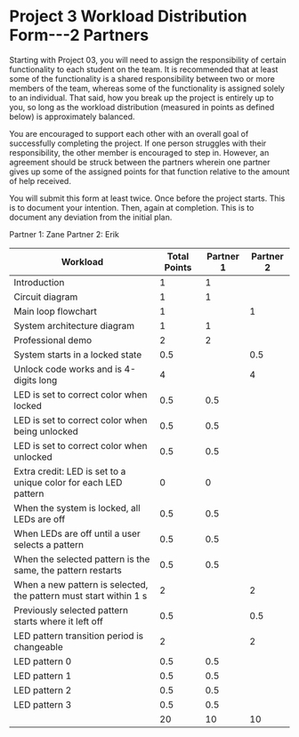 # Project 3 Workload Distribution Form---2 Partners

Starting with Project 03, you will need to assign the responsibility of certain functionality to each student on the team.  It is recommended that at least some of the functionality is a shared responsibility between two or more members of the team, whereas some of the functionality is assigned solely to an individual.  That said, how you break up the project is entirely up to you, so long as the workload distribution (measured in points as defined below) is approximately balanced.

You are encouraged to support each other with an overall goal of successfully completing the project.  If one person struggles with their responsibility, the other member is encouraged to step in.  However, an agreement should be struck between the partners wherein one partner gives up some of the assigned points for that function relative to the amount of help received.  

You will submit this form at least twice.  Once before the project starts.  This is to document your intention.  Then, again at completion.  This is to document any deviation from the initial plan.  

Partner 1: Zane
Partner 2: Erik

| Workload                                                          | Total Points  | Partner 1 | Partner 2 |
|-------------------------------------------------------------------|---------------|-----------|-----------|
|Introduction                                                       | 1             |     1     |           |
|Circuit diagram                                                    | 1             |     1     |           |
|Main loop flowchart                                                | 1             |           |     1     |
|System architecture diagram                                        | 1             |     1     |           |
|Professional demo                                                  | 2             |     2     |           |
|System starts in a locked state                                    | 0.5           |           |     0.5   |
|Unlock code works and is 4-digits long                             | 4             |           |     4     |
|LED is set to correct color when locked                            | 0.5           |     0.5   |           |
|LED is set to correct color when being unlocked                    | 0.5           |     0.5   |           |
|LED is set to correct color when unlocked                          | 0.5           |     0.5   |           |
|Extra credit: LED is set to a unique color for each LED pattern    | 0             |     0     |           |
|When the system is locked, all LEDs are off                        | 0.5           |     0.5   |           |
|When LEDs are off until a user selects a pattern                   | 0.5           |     0.5   |           |
|When the selected pattern is the same, the pattern restarts        | 0.5           |     0.5   |           |
|When a new pattern is selected, the pattern must start within 1 s  | 2             |           |     2     |
|Previously selected pattern starts where it left off               | 0.5           |           |     0.5   |
|LED pattern transition period is changeable                        | 2             |           |     2     |
|LED pattern 0                                                      | 0.5           |     0.5   |           |
|LED pattern 1                                                      | 0.5           |     0.5   |           |
|LED pattern 2                                                      | 0.5           |     0.5   |           |
|LED pattern 3                                                      | 0.5           |     0.5   |           |
|                                                                   | 20            |     10    |     10    |
